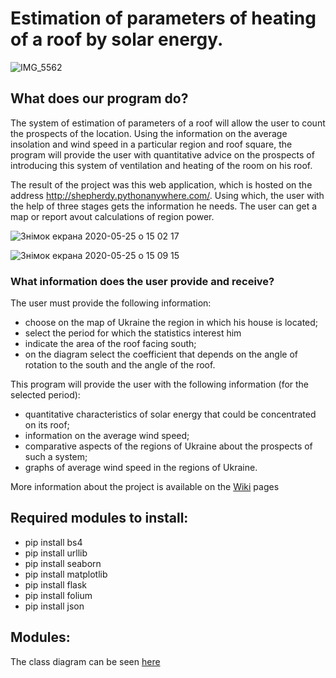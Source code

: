 # Estimation of parameters of heating of a roof by solar energy.
![IMG_5562](https://user-images.githubusercontent.com/60693273/82786946-2904e800-9e6e-11ea-9ed7-dc08732474c2.JPG)
## What does our program do?

The system of estimation of parameters of a roof will allow the user to count the prospects of the location. Using the information on the average insolation and wind speed in a particular region and roof square, the program will provide the user with quantitative advice on the prospects of introducing this system of ventilation and heating of the room on his roof.

The result of the project was this web application, which is hosted on the address http://shepherdy.pythonanywhere.com/. Using which, the user with the help of three stages gets the information he needs. The user can get a map or report avout calculations of region power.

![Знімок екрана 2020-05-25 о 15 02 17](https://user-images.githubusercontent.com/60693273/82811479-895d4f00-9e99-11ea-872d-8cc96173c0cb.png)

![Знімок екрана 2020-05-25 о 15 09 15](https://user-images.githubusercontent.com/60693273/82811580-c3c6ec00-9e99-11ea-83ae-e33b26da0d51.png)

### What information does the user provide and receive?

The user must provide the following information:
- choose on the map of Ukraine the region in which his house is located;
- select the period for which the statistics interest him
- indicate the area of the roof facing south;
- on the diagram select the coefficient that depends on the angle of rotation to the south and the angle of the roof.

This program will provide the user with the following information (for the selected period):
- quantitative characteristics of solar energy that could be concentrated on its roof;
- information on the average wind speed;
- comparative aspects of the regions of Ukraine about the prospects of such a system;
- graphs of average wind speed in the regions of Ukraine.

More information about the project is available on the [Wiki](https://github.com/pastukh77/homework0/wiki) pages

## Required modules to install:
- pip install bs4
- pip install urllib
- pip install seaborn
- pip install matplotlib
- pip install flask
- pip install folium
- pip install json

## Modules:


The class diagram can be seen [here](https://github.com/pastukh77/homework0/blob/master/ADT_diagram.jpg)
